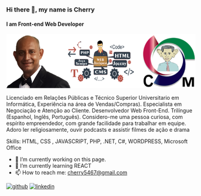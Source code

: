 ### Hi there 👋, my name is Cherry
#### I am Front-end Web Developer
![I am Front-end Web Developer](https://github.com/Cherry-Machado/Website/blob/master/img/Banner_Cherry.png)

Licenciado em Relações Públicas e Técnico Superior Universitario em Informática, Experiência na área de Vendas/Compras). Especialista em Negociação e Atenção ao Cliente. Desenvolvedor Web Front-End.  Trilíngue (Espanhol, Inglês, Português). Considero-me uma pessoa curiosa, com espírito empreendedor, com grande facilidade para trabalhar em equipe. Adoro ler religiosamente, ouvir podcasts e assistir filmes de ação e drama

Skills: HTML, CSS , JAVASCRIPT, PHP, .NET, C#,  WORDPRESS, Microsoft Office

- 🔭 I’m currently working on this page. 
- 🌱 I’m currently learning REACT 
- 📫 How to reach me: cherry5467@gmail.com 


[<img src='https://cdn.jsdelivr.net/npm/simple-icons@3.0.1/icons/github.svg' alt='github' height='40'>](https://github.com/Cherry-Machado)  [<img src='https://cdn.jsdelivr.net/npm/simple-icons@3.0.1/icons/linkedin.svg' alt='linkedin' height='40'>](https://www.linkedin.com/in/https://www.linkedin.com/in/cherry-machado//)  

